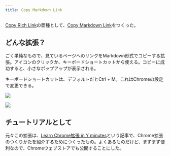 ```yaml
---
title: Copy Markdown Link
---
```

[Copy Rich Link](https://chrome.google.com/webstore/detail/copy-rich-link/hikiamlgpdcabppakpmemaofmkgknpea)の亜種として、[Copy Markdown Link](https://chrome.google.com/webstore/detail/copy-markdown-link/gkceaaphhbeanfciglgpffnncfpipjpa)をつくった。

どんな拡張？
------

ごく単純なもので、見ているページへのリンクをMarkdown形式でコピーする拡張。アイコンのクリックか、キーボードショートカットから使える。コピーに成功すると、小さなポップアップが表示される。

キーボードショートカットは、デフォルトだとCtrl + M。これはChromeの設定で変更できる。

![](https://lh6.googleusercontent.com/YxgwMW38GnjbHsaUDlC36QoPoso70-ic87iz67bPzqQX192cgkiOrEwJDs_ZR9XMa5IYQh9tdqN6hZCBHh_zJd2eWdusCMQZ9oKn7OVxwYDIfbZTXnU3oHg93RY3c0_wcEqOWiOurKN4FqnBiMrxXIAGwqpHFnqH5JYHC2ta40EQa71Lv_8BuhIj)

![](https://lh4.googleusercontent.com/-4xzBV8u4lHtYw5H1tlpbwgLczcNi6zJp6vEnFyUOH9QVZzECuVm5B3piPHpE9cV3ztMvHv5ogM8W-_-hjO88mqOSq10sbHxhtxsPPcRtT0_YDe3l4iF5YbS8TYLSHLvsjxSpmCw9v7LXoYhdM69CldQzrrQeON7W6tCDU7teVAN-eTOBJ0zRD5H)

チュートリアルとして
----------

元々この拡張は、[Learn Chrome拡張 in Y minutes](https://r7kamura.com/articles/2022-05-18-learn-chrome-extention-in-y-minutes)という記事で、Chrome拡張のつくりかたを紹介するためにつくったもの。よくあるものだけど、まずまず便利なので、Chromeウェブストアでも公開することにした。
